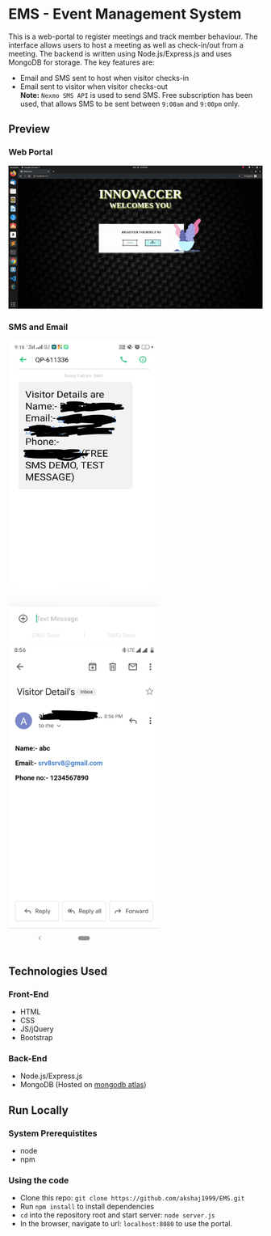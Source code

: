 
# EMS - Event Management System

This is a web-portal to register meetings and track member behaviour.
The interface allows users to host a meeting as well as check-in/out from a meeting. The backend is written using Node.js/Express.js and uses MongoDB for storage.
The key features are: 
* Email and SMS sent to host when visitor checks-in
* Email sent to visitor when visitor checks-out<br/>
<b>Note:</b> `Nexmo SMS API` is used to send SMS. Free subscription has been used, that allows SMS to be sent between `9:00am` and `9:00pm` only.

## Preview
### Web Portal
![GIF Preview](https://github.com/akshaj1999/EMS/blob/master/Screenshots/vlc-record-2019-11-28-21h00m47s.gif)

### SMS and Email
<img src="https://github.com/akshaj1999/EMS/blob/master/Screenshots/IMG-20191128-WA0027.jpg" width="300" height="600"/> <img src="https://github.com/akshaj1999/EMS/blob/master/Screenshots/IMG-20191128-WA0026.jpg" width="300" height="600"/>

## Technologies Used
### Front-End
* HTML
* CSS
* JS/jQuery
* Bootstrap

### Back-End
* Node.js/Express.js
* MongoDB (Hosted on [mongodb atlas](https://www.mongodb.com/cloud/atlas)) 

## Run Locally
### System Prerequistites
* node
* npm

### Using the code
* Clone this repo: `git clone https://github.com/akshaj1999/EMS.git`
* Run `npm install` to install dependencies
* `cd` into the repository root and start server: `node server.js`
* In the browser, navigate to url: `localhost:8080` to use the portal.
